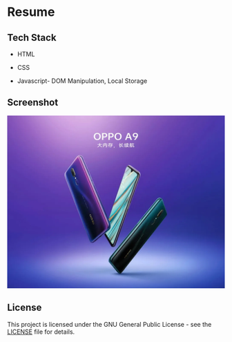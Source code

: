 # Resume


## Tech Stack

- HTML

- CSS
 
- Javascript- DOM Manipulation, Local Storage

## Screenshot
<img src="./image/screenshot_20190425-12204626702926878650698680..webp"  width="800"  height="400"/>


## License

This project is licensed under the GNU General Public License - see the [LICENSE](LICENSE) file for details.